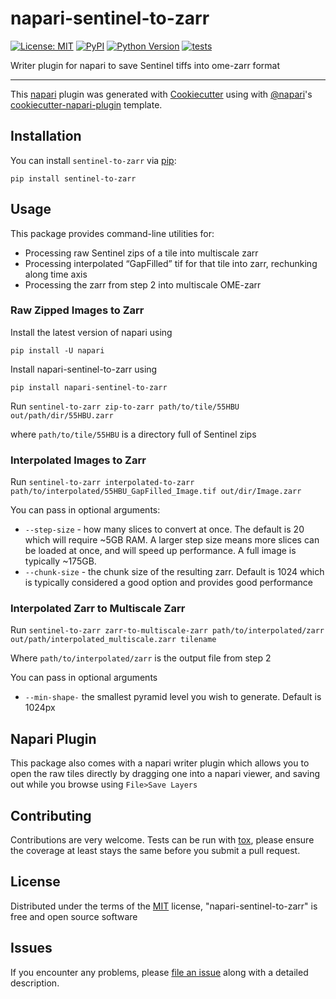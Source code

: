 # napari-sentinel-to-zarr

[![License: MIT](https://img.shields.io/badge/License-MIT-yellow.svg)](https://opensource.org/licenses/MIT)
[![PyPI](https://img.shields.io/pypi/v/napari-sentinel-to-zarr.svg?color=green)](https://pypi.org/project/napari-sentinel-to-zarr)
[![Python Version](https://img.shields.io/pypi/pyversions/napari-sentinel-to-zarr.svg?color=green)](https://python.org)
[![tests](https://github.com/DragaDoncila/napari-sentinel-to-zarr/workflows/tests/badge.svg)](https://github.com/DragaDoncila/napari-sentinel-to-zarr/actions)
<!-- [![codecov](https://codecov.io/gh/DragaDoncila/napari-sentinel-to-zarr/branch/master/graph/badge.svg)](https://codecov.io/gh/DragaDoncila/napari-sentinel-to-zarr) -->

Writer plugin for napari to save Sentinel tiffs into ome-zarr format

----------------------------------

This [napari] plugin was generated with [Cookiecutter] using with [@napari]'s [cookiecutter-napari-plugin] template.

<!--
Don't miss the full getting started guide to set up your new package:
https://github.com/napari/cookiecutter-napari-plugin#getting-started

and review the napari docs for plugin developers:
https://napari.org/docs/plugins/index.html
-->

## Installation

You can install `sentinel-to-zarr` via [pip]:

    pip install sentinel-to-zarr

## Usage
This package provides command-line utilities for:
- Processing raw Sentinel zips of a tile into multiscale zarr
- Processing interpolated “GapFilled” tif for that tile into zarr, rechunking along time axis
- Processing the zarr from step 2 into multiscale OME-zarr


### Raw Zipped Images to Zarr
Install the latest version of napari using

`pip install -U napari`

Install napari-sentinel-to-zarr using 

`pip install napari-sentinel-to-zarr`

Run `sentinel-to-zarr zip-to-zarr path/to/tile/55HBU out/path/dir/55HBU.zarr`

where `path/to/tile/55HBU` is a directory full of Sentinel zips

### Interpolated Images to Zarr
Run `sentinel-to-zarr interpolated-to-zarr path/to/interpolated/55HBU_GapFilled_Image.tif out/dir/Image.zarr`

You can pass in optional arguments:
- `--step-size` - how many slices to convert at once. The default is 20 which will require ~5GB RAM. A larger step size means more slices can be loaded at once, and will speed up performance. A full image is typically ~175GB.
- `--chunk-size` - the chunk size of the resulting zarr. Default is 1024 which is typically considered a good option and provides good performance


### Interpolated Zarr to Multiscale Zarr
Run `sentinel-to-zarr zarr-to-multiscale-zarr path/to/interpolated/zarr out/path/interpolated_multiscale.zarr tilename`

Where `path/to/interpolated/zarr` is the output file from step 2

You can pass in optional arguments
- `--min-shape-` the smallest pyramid level you wish to generate. Default is 1024px

## Napari Plugin
This package also comes with a napari writer plugin which allows you to open the raw tiles directly by dragging one into a napari viewer, and saving out while you browse using `File>Save Layers`

## Contributing

Contributions are very welcome. Tests can be run with [tox], please ensure
the coverage at least stays the same before you submit a pull request.

## License

Distributed under the terms of the [MIT] license,
"napari-sentinel-to-zarr" is free and open source software

## Issues

If you encounter any problems, please [file an issue] along with a detailed description.

[napari]: https://github.com/napari/napari
[Cookiecutter]: https://github.com/audreyr/cookiecutter
[@napari]: https://github.com/napari
[MIT]: http://opensource.org/licenses/MIT
[BSD-3]: http://opensource.org/licenses/BSD-3-Clause
[GNU GPL v3.0]: http://www.gnu.org/licenses/gpl-3.0.txt
[GNU LGPL v3.0]: http://www.gnu.org/licenses/lgpl-3.0.txt
[Apache Software License 2.0]: http://www.apache.org/licenses/LICENSE-2.0
[Mozilla Public License 2.0]: https://www.mozilla.org/media/MPL/2.0/index.txt
[cookiecutter-napari-plugin]: https://github.com/napari/cookiecutter-napari-plugin
[file an issue]: https://github.com/DragaDoncila/napari-sentinel-to-zarr/issues
[napari]: https://github.com/napari/napari
[tox]: https://tox.readthedocs.io/en/latest/
[pip]: https://pypi.org/project/pip/
[PyPI]: https://pypi.org/